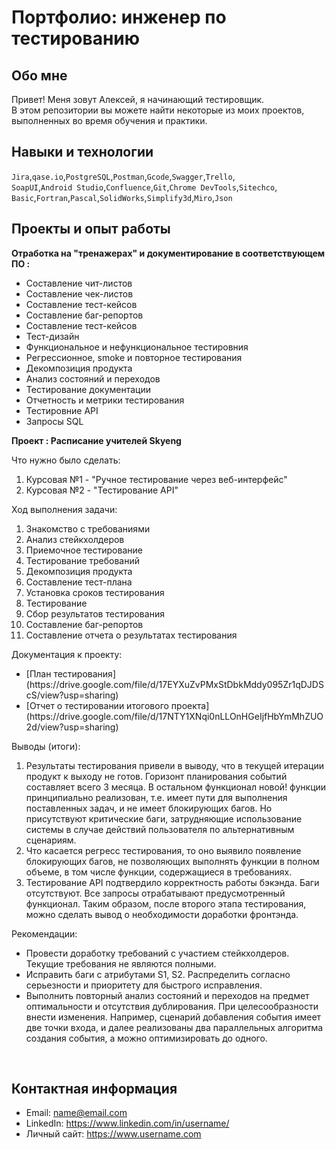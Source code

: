 # Портфолио: инженер по тестированию

## **Обо мне**

Привет! Меня зовут Алексей, я начинающий тестировщик. <br>
В этом репозитории вы можете найти некоторые из моих проектов, выполненных во время обучения и практики.
<br>

## Навыки и технологии
``Jira``,``qase.io``,``PostgreSQL``,``Postman``,``Gcode``,``Swagger``,``Trello``, <br>
``SoapUI``,``Android Studio``,``Confluence``,``Git``,``Chrome DevTools``,``Sitechco``, <br>
``Basic``,``Fortran``,``Pascal``,``SolidWorks``,``Simplify3d``,``Miro``,``Json``




## Проекты и опыт работы

**Отработка на "тренажерах" и документирование в соответствующем ПО :**

<ul>
  <li>Составление чит-листов</li>
  <li>Составление чек-листов</li>
  <li>Составление тест-кейсов</li>
  <li>Составление баг-репортов</li>
  <li>Составление тест-кейсов</li>
  <li>Тест-дизайн</li>
  <li>Функциональное и нефункциональное тестировния</li>
  <li>Регрессионное, smoke и повторное тестирования</li>
  <li>Декомпозиция продукта</li>
  <li>Анализ состояний и переходов</li>
  <li>Тестирование документации</li>
  <li>Отчетность и метрики тестирования</li>
  <li>Тестировние API</li>
  <li>Запросы SQL</li>
</ul>

**Проект  : Расписание учителей Skyeng**
<p>Что нужно было сделать:<p>
<ol>
  <li>Курсовая №1 - "Ручное тестирование через веб-интерфейс"</li>
  <li>Курсовая №2 - "Тестирование API"</li>
</ol>

<p>Ход выполнения задачи:<p>

<ol>
  <li>Знакомство с требованиями</li>
  <li>Анализ стейкхолдеров</li>
  <li>Приемочное тестирование</li>
  <li>Тестирование требований</li>
  <li>Декомпозиция продукта</li>
  <li>Составление тест-плана</li>
  <li>Установка сроков тестирования</li>
  <li>Тестирование</li>
  <li>Сбор результатов тестирования</li>
  <li>Составление баг-репортов</li>
  <li>Составление отчета о результатах тестирования</li>
</ol>

Документация к проекту: <br>
<ul>
  <li>[План тестирования](https://drive.google.com/file/d/17EYXuZvPMxStDbkMddy095Zr1qDJDScS/view?usp=sharing)</li>
  <li>[Отчет о тестировании итогового проекта](https://drive.google.com/file/d/17NTY1XNqi0nLLOnHGeIjfHbYmMhZUO2d/view?usp=sharing)</li>
</ul>
 
 <p>Выводы (итоги):<p>
   
<ol>
  <li>Результаты тестирования привели в выводу, что в текущей итерации продукт к выходу не готов. Горизонт планирования 
событий составляет всего 3 месяца. В остальном функционал новой! функции принципиально реализован, т.е. имеет пути 
для выполнения поставленных задач, и не имеет блокирующих багов. Но присутствуют критические баги, затрудняющие 
использование системы в случае действий пользователя по альтернативным сценариям. </li>
  <li>Что касается регресс тестирования, то оно выявило появление блокирующих багов, не позволяющих выполнять функции в 
полном объеме, в том числе функции, содержащиеся в требованиях.</li>
  <li>Тестирование API подтвердило корректность работы бэкэнда. Баги отсутствуют. Все запросы отрабатывают 
предусмотренный функционал.  
Таким образом, после второго этапа тестирования, можно сделать вывод о необходимости доработки фронтэнда.</li>
</ol>

<p>Рекомендации:<p>

<ul>
  <li>Провести доработку требований с участием стейкхолдеров. Текущие требования не являются полными.</li>
  <li>Исправить баги c атрибутами S1, S2. Распределить согласно серьезности и приоритету для быстрого исправления.</li>
  <li>Выполнить повторный анализ состояний и переходов на предмет оптимальности и отсутствия дублирования. При 
целесообразности внести изменения. Например, сценарий добавления события имеет две точки входа, и далее 
реализованы два параллельных алгоритма создания события, а можно оптимизировать до одного.</li>
</ul>
  
<br> 


## Контактная информация
- Email: name@email.com
- LinkedIn: https://www.linkedin.com/in/username/
- Личный сайт: https://www.username.com
